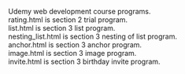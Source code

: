 Udemy web development course programs.<br>
rating.html is section 2 trial program.<br>
list.html is section 3 list program.<br>
nesting_list.html is section 3 nesting of list program.<br>
anchor.html is section 3 anchor program.<br>
image.html is section 3 image program.<br>
invite.html is section 3 birthday invite program.
